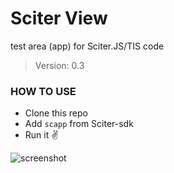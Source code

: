 # Sciter View

test area (app) for Sciter.JS/TIS code

> Version: 0.3

### HOW TO USE

- Clone this repo
- Add `scapp` from Sciter-sdk
- Run it ✌

![screenshot](https://user-images.githubusercontent.com/5108884/115338925-7b4ca700-a1ac-11eb-8ae3-ad4b8ffa4e6a.png)

